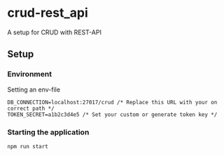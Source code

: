 # crud-rest_api

A setup for CRUD with REST-API

## Setup

### Environment

Setting an env-file

```JS
DB_CONNECTION=localhost:27017/crud /* Replace this URL with your on correct path */
TOKEN_SECRET=a1b2c3d4e5 /* Set your custom or generate token key */
```

### Starting the application

```JS
npm run start
```